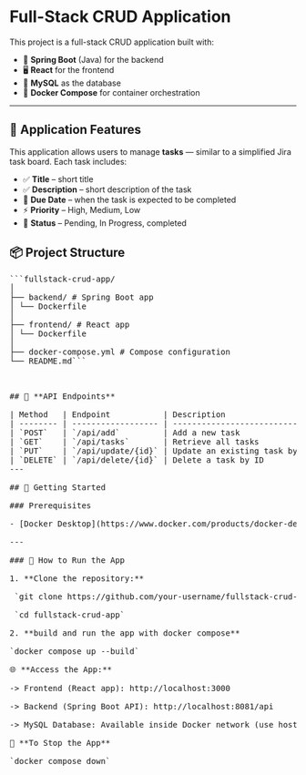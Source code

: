 # Full-Stack CRUD Application

This project is a full-stack CRUD application built with:

- 🧠 **Spring Boot** (Java) for the backend
- 🖥️ **React** for the frontend
- 🐬 **MySQL** as the database
- 🐳 **Docker Compose** for container orchestration

---
## 📝 Application Features

This application allows users to manage **tasks** — similar to a simplified Jira task board. Each task includes:

- ✅ **Title** – short title
- ✅ **Description** – short description of the task
- 📅 **Due Date** – when the task is expected to be completed
- ⚡ **Priority** – High, Medium, Low
- 📌 **Status** – Pending, In Progress, completed

## 📦 Project Structure

<pre>```fullstack-crud-app/
│
├── backend/ # Spring Boot app
│ └── Dockerfile
│
├── frontend/ # React app
│ └── Dockerfile
│
├── docker-compose.yml # Compose configuration
└── README.md```<pre>


## 🧪 **API Endpoints**

| Method   | Endpoint           | Description                   |
| -------- | ------------------ | ----------------------------- |
| `POST`   | `/api/add`         | Add a new task                |
| `GET`    | `/api/tasks`       | Retrieve all tasks            |
| `PUT`    | `/api/update/{id}` | Update an existing task by ID |
| `DELETE` | `/api/delete/{id}` | Delete a task by ID           |
---

## 🚀 Getting Started

### Prerequisites

- [Docker Desktop](https://www.docker.com/products/docker-desktop)

---

### 🔧 How to Run the App

1. **Clone the repository:**

 `git clone https://github.com/your-username/fullstack-crud-app.git`

 `cd fullstack-crud-app`

2. **build and run the app with docker compose**

`docker compose up --build`

🌐 **Access the App:**

-> Frontend (React app): http://localhost:3000

-> Backend (Spring Boot API): http://localhost:8081/api

-> MySQL Database: Available inside Docker network (use host db, port 3306)

🧹 **To Stop the App**

`docker compose down`
